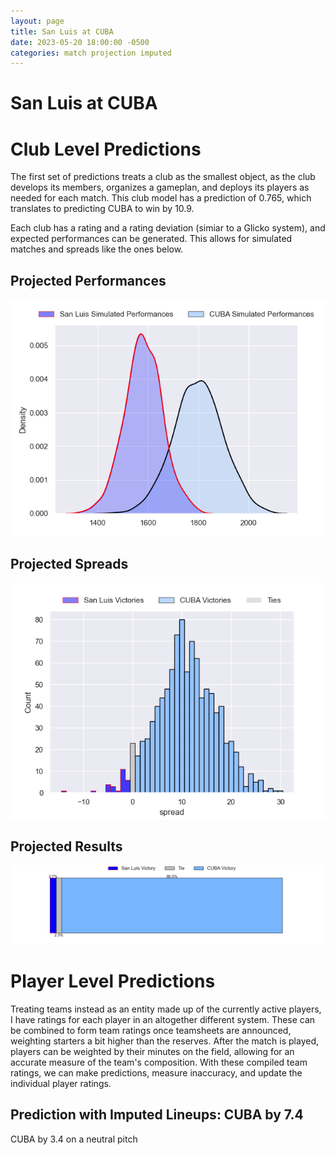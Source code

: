 ```yaml
---  
layout: page  
title: San Luis at CUBA  
date: 2023-05-20 18:00:00 -0500  
categories: match projection imputed  
---
```

# San Luis at CUBA

# Club Level Predictions


The first set of predictions treats a club as the smallest object, as the club develops its members, organizes a gameplan, and deploys its players as needed for each match. This club model has a prediction of 0.765, which translates to predicting CUBA to win by 10.9.

Each club has a rating and a rating deviation (simiar to a Glicko system), and expected performances can be generated. This allows for simulated matches and spreads like the ones below.
## Projected Performances


![Projected Performances](plots/performances_2023-05-20-CUBA-SanLuis.png)
## Projected Spreads


![Projected Spreads](plots/spreads_2023-05-20-CUBA-SanLuis.png)
## Projected Results


![Projected Results](plots/resultbar_2023-05-20-CUBA-SanLuis.png)
# Player Level Predictions


Treating teams instead as an entity made up of the currently active players, I have ratings for each player in an altogether different system. These can be combined to form team ratings once teamsheets are announced, weighting starters a bit higher than the reserves. After the match is played, players can be weighted by their minutes on the field, allowing for an accurate measure of the team's composition. With these compiled team ratings, we can make predictions, measure inaccuracy, and update the individual player ratings.
## Prediction with Imputed Lineups: CUBA by 7.4


CUBA by 3.4 on a neutral pitch

